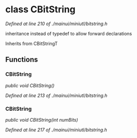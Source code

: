 # class CBitString

*Defined at line 210 of ./mainui/miniutl/bitstring.h*

 inheritance instead of typedef to allow forward declarations



Inherits from CBitStringT<class CVariableBitStringBase>



## Functions

### CBitString

*public void CBitString()*

*Defined at line 213 of ./mainui/miniutl/bitstring.h*

### CBitString

*public void CBitString(int numBits)*

*Defined at line 217 of ./mainui/miniutl/bitstring.h*



